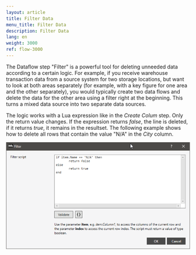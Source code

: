 ```yaml
---
layout: article
title: Filter Data
menu_title: Filter Data
description: Filter Data
lang: en
weight: 3000
ref: flow-3000
---
```

The Dataflow step "Filter" is a powerful tool for deleting unneeded data according to a certain logic. For example, if you receive warehouse transaction data from a source system for two storage locations, but want to look at both areas separately (for example, with a key figure for one area and the other separately), you would typically create two data flows and delete the data for the other area using a filter right at the beginning. This turns a mixed data source into two separate data sources.

The logic works with a Lua expression like in the *Create Colum* step. Only the return value changes. If the expression returns *false*, the line is deleted, if it returns *true*, it remains in the resultset. The following example shows how to delete all rows that contain the value "N/A" in the *City* column.

![Filer Column](/assets/images/dataflows/dataflows-filter01.png)